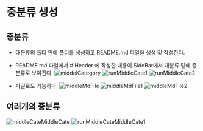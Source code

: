 # 중분류 생성

## 중분류
- 대분류의 폴더 안에 폴더를 생성하고 README.md 파일을 생성 및 작성한다. 
- README.md 파일에서 # Header 에 작성한 내용이 SideBar에서 대분류 밑에 중분류로 보여진다. 
![middelCategory](https://user-images.githubusercontent.com/39661858/110287162-66b3b580-8029-11eb-904a-44d77e287c43.png)
![runMiddleCate1](https://user-images.githubusercontent.com/39661858/110287264-8945ce80-8029-11eb-8366-c547e7677035.png)
![runMiddleCate2](https://user-images.githubusercontent.com/39661858/110287301-995dae00-8029-11eb-894c-1ded944cd0b4.png)

- 파일로도 가능하다. 
![middleMdFile](https://user-images.githubusercontent.com/39661858/110288561-8f3caf00-802b-11eb-9c23-15cf4e35dca6.png)
![middleMdFile1](https://user-images.githubusercontent.com/39661858/110288983-20138a80-802c-11eb-8c98-9915491a5425.png)
![middleMdFile2](https://user-images.githubusercontent.com/39661858/110289058-3b7e9580-802c-11eb-9315-f2df35a627c5.png)

## 여러개의 중분류
![middleCateMiddleCate](https://user-images.githubusercontent.com/39661858/110289371-ac25b200-802c-11eb-9cc2-7effbd93ec00.png)
![runMiddleCateMiddleCate1](https://user-images.githubusercontent.com/39661858/110289500-d8413300-802c-11eb-9297-1764c4bc941c.png)